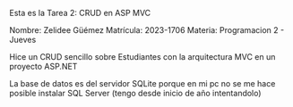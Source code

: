 Esta es la Tarea 2: CRUD en ASP MVC

Nombre: Zelidee Güémez
Matrícula: 2023-1706
Materia: Programacion 2 - Jueves

Hice un CRUD sencillo sobre Estudiantes con la arquitectura MVC en un proyecto ASP.NET

La base de datos es del servidor SQLite porque en mi pc no se me hace posible instalar SQL Server (tengo desde inicio de año intentandolo)
